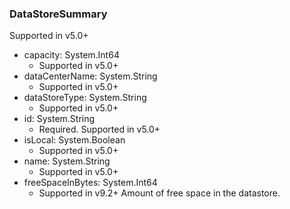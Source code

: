 ### DataStoreSummary
Supported in v5.0+

- capacity: System.Int64
  - Supported in v5.0+
- dataCenterName: System.String
  - Supported in v5.0+
- dataStoreType: System.String
  - Supported in v5.0+
- id: System.String
  - Required. Supported in v5.0+
- isLocal: System.Boolean
  - Supported in v5.0+
- name: System.String
  - Supported in v5.0+
- freeSpaceInBytes: System.Int64
  - Supported in v9.2+
Amount of free space in the datastore.

